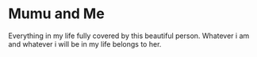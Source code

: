 # Mumu and Me  
<p>Everything in my life fully covered by this beautiful person. Whatever i am and whatever i will be in my life belongs to her.</p>
